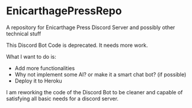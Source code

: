 # EnicarthagePressRepo
A repository for  Enicarthage Press Discord Server and possibly other technical stuff

This Discord Bot Code is deprecated. It needs more work. 

What I want to do is:

- Add more functionalities
- Why not implement some AI? or make it a smart chat bot? (if possible)
- Deploy it to Heroku


I am reworking the code of the Discord Bot to be cleaner and capable of satisfying all basic needs for a discord server.

